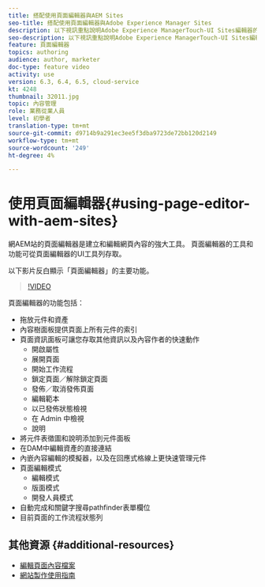 ```yaml
---
title: 搭配使用頁面編輯器與AEM Sites
seo-title: 搭配使用頁面編輯器與Adobe Experience Manager Sites
description: 以下視訊重點說明Adobe Experience ManagerTouch-UI Sites編輯器的幾項主要功能。
seo-description: 以下視訊重點說明Adobe Experience ManagerTouch-UI Sites編輯器的幾項主要功能。
feature: 頁面編輯器
topics: authoring
audience: author, marketer
doc-type: feature video
activity: use
version: 6.3, 6.4, 6.5, cloud-service
kt: 4248
thumbnail: 32011.jpg
topic: 內容管理
role: 業務從業人員
level: 初學者
translation-type: tm+mt
source-git-commit: d9714b9a291ec3ee5f3dba9723de72bb120d2149
workflow-type: tm+mt
source-wordcount: '249'
ht-degree: 4%

---
```



# 使用頁面編輯器{#using-page-editor-with-aem-sites}

網AEM站的頁面編輯器是建立和編輯網頁內容的強大工具。 頁面編輯器的工具和功能可從頁面編輯器的UI工具列存取。

以下影片反白顯示「頁面編輯器」的主要功能。

>[!VIDEO](https://video.tv.adobe.com/v/32011?quality=12&learn=on)

頁面編輯器的功能包括：

* 拖放元件和資產
* 內容樹面板提供頁面上所有元件的索引
* 頁面資訊面板可讓您存取其他資訊以及內容作者的快速動作
   * 開啟屬性
   * 展開頁面
   * 開始工作流程
   * 鎖定頁面／解除鎖定頁面
   * 發佈／取消發佈頁面
   * 編輯範本
   * 以已發佈狀態檢視
   * 在 Admin 中檢視
   * 說明
* 將元件表徵圖和說明添加到元件面板
* 在DAM中編輯資產的直接連結
* 內嵌內容編輯的模擬器，以及在回應式格線上更快速管理元件
* 頁面編輯模式
   * 編輯模式
   * 版面模式
   * 開發人員模式
* 自動完成和關鍵字搜尋pathfinder表單欄位
* 目前頁面的工作流程狀態列

## 其他資源 {#additional-resources}

* [編輯頁面內容檔案](https://docs.adobe.com/content/help/en/experience-manager-65/authoring/authoring/editing-content.html)
* [網站製作使用指南](https://docs.adobe.com/content/help/en/experience-manager-65/authoring/home.html)
